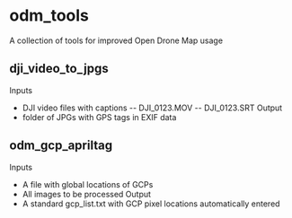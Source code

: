 # odm_tools
A collection of tools for improved Open Drone Map usage

## dji_video_to_jpgs
Inputs 
- DJI video files with captions
-- DJI_0123.MOV
-- DJI_0123.SRT
Output
- folder of JPGs with GPS tags in EXIF data

## odm_gcp_apriltag
Inputs
- A file with global locations of GCPs
- All images to be processed
Output
- A standard gcp_list.txt with GCP pixel locations automatically entered
